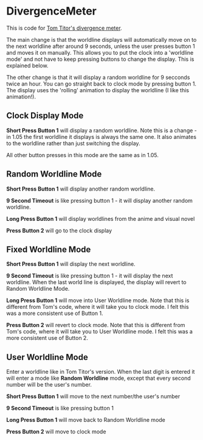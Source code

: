 # DivergenceMeter

This is code for [Tom Titor's divergence meter](http://www.mindspring.com/~tomtitor/index.html).

The main change is that the worldline displays will automatically move on to the next worldline after around 9 seconds, unless the user presses button 1 and moves it on manually. This allows you to put the clock into a 'worldline mode' and not have to keep pressing buttons to change the display. This is explained below.

The other change is that it will display a random worldline for 9 secconds twice an hour. You can go straight back to clock mode by pressing button 1. The display uses the 'rolling' animation to display the worldline (I like this animation!).

## Clock Display Mode
**Short Press Button 1** will display a random worldline. Note this is a change - in 1.05 the first worldline it displays is always the same one. It also animates to the worldline rather than just switching the display.

All other button presses in this mode are the same as in 1.05.
## Random Worldline Mode
**Short Press Button 1** will display another random worldline.

**9 Second Timeout** is like pressing button 1 - it will display another random worldline.

**Long Press Button 1** will display worldlines from the anime and visual novel

**Press Button 2** will go to the clock display
## Fixed Worldline Mode
**Short Press Button 1** will display the next worldline.

**9 Second Timeout** is like pressing button 1 - it will display the next worldline.
When the last world line is displayed, the display will revert to Random Worldline Mode.

**Long Press Button 1** will move into User Worldline mode. Note that this is different from Tom's code, where it will take you to clock mode. I felt this was a more consistent use of Button 1.

**Press Button 2** will revert to clock mode. Note that this is different from Tom's code, where it will take you to User Worldline mode. I felt this was a more consistent use of Button 2.
## User Worldline Mode
Enter a worldline like in Tom Titor's version. When the last digit is entered it will enter a mode like **Random Worldline** mode, except that every second number will be the user's number.

**Short Press Button 1** will move to the next number/the user's number

**9 Second Timeout** is like pressing button 1

**Long Press Button 1** will move back to Random Worldline mode

**Press Button 2** will move to clock mode

